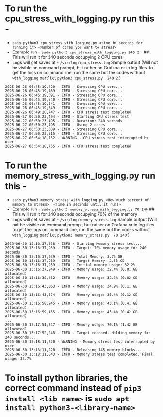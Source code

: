 # To run the cpu_stress_with_logging.py run this - 
- ```sudo python3 cpu_stress_with_logging.py <time in seconds for running it> <Number of cores you want to stress>```
- Example run - ```sudo python3 cpu_stress_with_logging.py 240 2``` - ## This will run it for 240 seconds occupying 2 CPU cores
- Logs will get saved at - ```/var/log/cpu_stress.log```
Sample output (Will not be visible on command prompt, but rather on Grafana or in log files, to get the logs on command line, run the same but the codes without `with_logging` part' i.e, `python3 cpu_stress.py  240 2` )
```
2025-06-26 06:45:19,420 - INFO - Stressing CPU core...
2025-06-26 06:45:19,469 - INFO - Stressing CPU core...
2025-06-26 06:45:19,591 - INFO - Stressing CPU core...
2025-06-26 06:45:19,540 - INFO - Stressing CPU core...
2025-06-26 06:45:19,541 - INFO - Stressing CPU core...
2025-06-26 06:45:19,649 - INFO - Stressing CPU core...
2025-06-26 06:49:20,747 - INFO - CPU stress test completed
2025-06-27 06:50:23,494 - INFO - Starting CPU stress test
2025-06-27 06:50:23,495 - INFO - Duration: 240 seconds
2025-06-27 06:50:23,495 - INFO - Using 2 cores
2025-06-27 06:50:23,509 - INFO - Stressing CPU core...
2025-06-27 06:50:23,515 - INFO - Stressing CPU core...
2025-06-27 06:54:18,752 - WARNING - CPU stress test interrupted by user
2025-06-27 06:54:18,755 - INFO - CPU stress test completed
```

# To run the memory_stress_with_logging.py run this -
- ```sudo python3 memory_stress_with_logging.py <How much percent of memory to stress>  <Time in seconds until it runs>```
- Example run - ```sudo python3 memory_stress_with_logging.py 70 240``` ## This will run it for 240 seconds occupying 70% of the memory
- Logs will get saved at - ```/var/log/memory_stress.log```
Sample output (Will not be visible on command prompt, but rather on Grafana or in log files to get the logs on command line, run the same but the codes without `with_logging` part' i.e, `python3 memory_stress.py  70 240` )
```
2025-06-30 13:16:37,938 - INFO - Starting Memory stress test...
2025-06-30 13:16:37,939 - INFO - Target: 70% memory usage for 240 seconds
2025-06-30 13:16:37,939 - INFO - Total Memory: 3.76 GB
2025-06-30 13:16:37,939 - INFO - Target Memory: 2.63 GB
2025-06-30 13:16:37,939 - INFO - Initial memory usage: 32.2%
2025-06-30 13:16:37,949 - INFO - Memory usage: 32.4% (0.01 GB allocated)
2025-06-30 13:16:38,462 - INFO - Memory usage: 32.7% (0.02 GB allocated)
2025-06-30 13:16:43,063 - INFO - Memory usage: 34.9% (0.11 GB allocated)
2025-06-30 13:16:43,574 - INFO - Memory usage: 35.4% (0.12 GB allocated)
2025-06-30 13:16:58,945 - INFO - Memory usage: 43.1% (0.41 GB allocated)
2025-06-30 13:16:59,455 - INFO - Memory usage: 43.4% (0.42 GB allocated)
...
2025-06-30 13:17:51,747 - INFO - Memory usage: 70.1% (1.42 GB allocated)
2025-06-30 13:17:52,248 - INFO - Target reached. Holding memory for 240 seconds...
2025-06-30 13:18:11,220 - WARNING - Memory stress test interrupted by user
2025-06-30 13:18:11,220 - INFO - Releasing 145 memory blocks...
2025-06-30 13:18:11,543 - INFO - Memory stress test completed. Final usage: 33.7%
```
# To install python libraries, the correct command instead of ```pip3 install <lib name>``` is ```sudo apt install python3-<library-name>``` 
